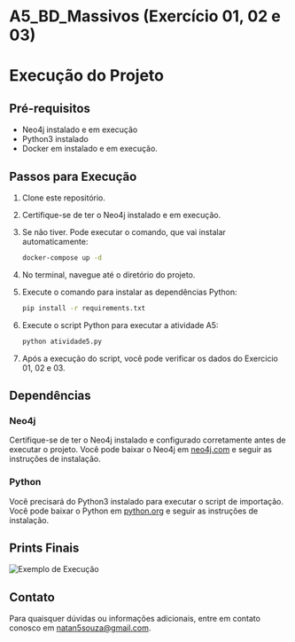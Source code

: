 # A5_BD_Massivos (Exercício 01, 02 e 03)

# Execução do Projeto

## Pré-requisitos
- Neo4j instalado e em execução
- Python3 instalado
- Docker em instalado e em execução.

## Passos para Execução
1. Clone este repositório.
2. Certifique-se de ter o Neo4j instalado e em execução.
3. Se não tiver. Pode executar o comando, que vai instalar automaticamente: 
     ```bash
    docker-compose up -d
    ```
4. No terminal, navegue até o diretório do projeto.
5. Execute o comando para instalar as dependências Python:

    ```bash
    pip install -r requirements.txt
    ```

6. Execute o script Python para executar a atividade A5:

    ```bash
    python atividade5.py
    ```

7. Após a execução do script, você pode verificar os dados do Exercicio 01, 02 e 03.

## Dependências

### Neo4j
Certifique-se de ter o Neo4j instalado e configurado corretamente antes de executar o projeto. Você pode baixar o Neo4j em [neo4j.com](https://neo4j.com/download/) e seguir as instruções de instalação.

### Python
Você precisará do Python3 instalado para executar o script de importação. Você pode baixar o Python em [python.org](https://www.python.org/downloads/) e seguir as instruções de instalação.

## Prints Finais

![Exemplo de Execução](caminho/screenshot.png)

## Contato

Para quaisquer dúvidas ou informações adicionais, entre em contato conosco em [natan5souza@gmail.com](mailto:natan5souza@gmail.com).

